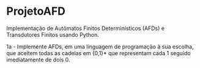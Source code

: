 # ProjetoAFD

Implementação de Autômatos Finitos Determinísticos (AFDs) e Transdutores Finitos usando Python.

1a - Implemente AFDs, em uma linguagem de programação à sua escolha, que aceitem
todas as cadeias em {0,1}* que representam cada 1 seguido imediatamente de dois 0.

